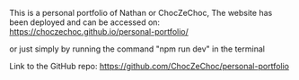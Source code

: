 This is a personal portfolio of Nathan or ChocZeChoc, The website has been deployed and can be accessed on:
https://choczechoc.github.io/personal-portfolio/

or just simply by running the command 
"npm run dev" in the terminal

Link to the GitHub repo: https://github.com/ChocZeChoc/personal-portfolio 